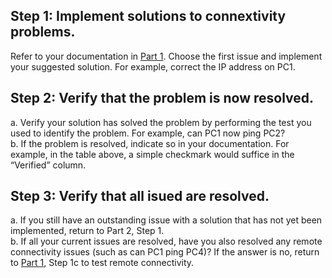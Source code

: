 ## Step 1: Implement solutions to connextivity problems.
Refer to your documentation in [Part 1](/1-verify-network-documentation-and-isolate-problems). Choose the first issue and implement your suggested solution. For example, correct the IP address on PC1.
## Step 2: Verify that the problem is now resolved.
a. Verify your solution has solved the problem by performing the test you used to identify the problem. For example, can PC1 now ping PC2?<br>
b. If the problem is resolved, indicate so in your documentation. For example, in the table above, a simple checkmark would suffice in the “Verified” column.
## Step 3: Verify that all isued are resolved.
a. If you still have an outstanding issue with a solution that has not yet been implemented, return to Part 2, Step 1.<br>
b. If all your current issues are resolved, have you also resolved any remote connectivity issues (such as can PC1 ping PC4)? If the answer is no, return to [Part 1](/1-verify-network-documentation-and-isolate-problems), Step 1c to test remote connectivity. 
